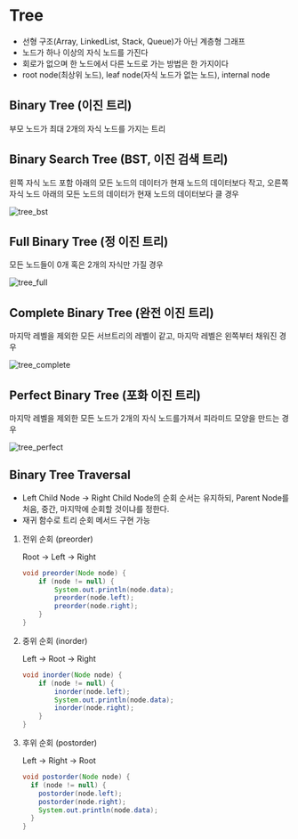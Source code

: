 # Tree

- 선형 구조(Array, LinkedList, Stack, Queue)가 아닌 계층형 그래프
- 노드가 하나 이상의 자식 노드를 가진다
- 회로가 없으며 한 노드에서 다른 노드로 가는 방법은 한 가지이다
- root node(최상위 노드), leaf node(자식 노드가 없는 노드), internal node

## Binary Tree (이진 트리)

부모 노드가 최대 2개의 자식 노드를 가지는 트리

## Binary Search Tree (BST, 이진 검색 트리)

왼쪽 자식 노드 포함 아래의 모든 노드의 데이터가 현재 노드의 데이터보다 작고, 오른쪽 자식 노드 아래의 모든 노드의 데이터가 현재 노드의 데이터보다 클 경우

![tree_bst](https://user-images.githubusercontent.com/55528172/173599155-fa701445-3f1d-433e-90ec-7ca1633c1010.png)

## Full Binary Tree (정 이진 트리)

모든 노드들이 0개 혹은 2개의 자식만 가질 경우

![tree_full](https://user-images.githubusercontent.com/55528172/173599151-049cfbab-3d4f-4a80-87b4-53743aec1041.png)

## Complete Binary Tree (완전 이진 트리)

마지막 레벨을 제외한 모든 서브트리의 레벨이 같고, 마지막 레벨은 왼쪽부터 채워진 경우

![tree_complete](https://user-images.githubusercontent.com/55528172/173599150-9f7c2608-14bd-4943-90c6-ba8b034c45a8.png)

## Perfect Binary Tree (포화 이진 트리)

마지막 레벨을 제외한 모든 노드가 2개의 자식 노드를가져서 피라미드 모양을 만드는 경우

![tree_perfect](https://user-images.githubusercontent.com/55528172/173599146-980349cd-6d7b-4fad-8448-54655a491db2.png)

## Binary Tree Traversal

- Left Child Node → Right Child Node의 순회 순서는 유지하되, Parent Node를 처음, 중간, 마지막에 순회할 것이냐를 정한다.
- 재귀 함수로 트리 순회 메서드 구현 가능

1. 전위 순회 (preorder)
    
    Root → Left → Right
    
    ```java
    void preorder(Node node) {
    	if (node != null) {
    		System.out.println(node.data);
    		preorder(node.left);
    		preorder(node.right);
    	}
    }
    ```
    
2. 중위 순회 (inorder)
    
    Left → Root → Right
    
    ```java
    void inorder(Node node) {
    	if (node != null) {
    		inorder(node.left);
    		System.out.println(node.data);
    		inorder(node.right);
    	}
    }
    ```
    
3. 후위 순회 (postorder)
    
    Left → Right → Root
    
    ```java
    void postorder(Node node) {
      if (node != null) {
        postorder(node.left);
        postorder(node.right);
        System.out.println(node.data);
      }
    }
    ```
